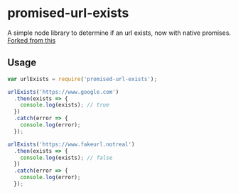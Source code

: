 # promised-url-exists
A simple node library to determine if an url exists, now with native promises. [Forked from this](https://github.com/boblauer/url-exists)

## Usage

```javascript
var urlExists = require('promised-url-exists');

urlExists('https://www.google.com')
  .then(exists => {
    console.log(exists); // true
  })
  .catch(error => {
    console.log(error);
  });

urlExists('https://www.fakeurl.notreal')
  .then(exists => {
    console.log(exists); // false
  })
  .catch(error => {
    console.log(error);
  });
```
